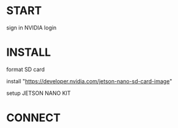 # START
sign in NVIDIA
login

# INSTALL
format SD card

install "https://developer.nvidia.com/jetson-nano-sd-card-image"

setup JETSON NANO KIT

# CONNECT


